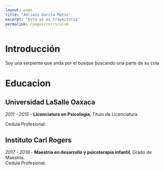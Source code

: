 ```yaml
---
layout: page
title: "Adriana García Matus"
excerpt: "Esta es mi trayectoria"
permalink: /pages/curriculum
---
```


# Introducción
Soy una serpiente que anda por el bosque buscando una parte de su cola

# Educacion
## Universidad LaSalle Oaxaca 
*2011 - 2015* - **Licenciatura en Psicologia**, Titulo de Licenciatura.   

Cedula Profesional: 

## Instituto Carl Rogers
*2017 - 2019* - **Maestria en desarrollo y psicoterapia infantil**, Grado de Maestría.  
Cedula Profesional: 


